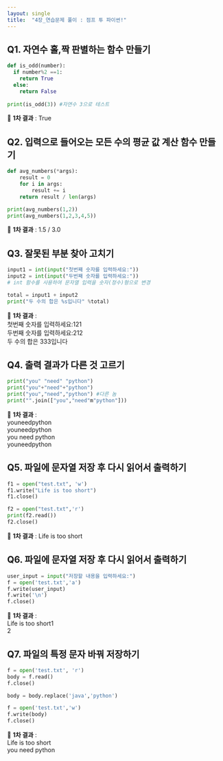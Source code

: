 ```yaml
---
layout: single
title:  "4장_연습문제 풀이 : 점프 투 파이썬!"
---
```


## Q1. 자연수 홀,짝 판별하는 함수 만들기

```python
def is_odd(number):
  if number%2 ==1:
    return True
  else:
    return False
    
print(is_odd(3)) #자연수 3으로 테스트
```

🤩 **1차 결과** : True

## Q2. 입력으로 들어오는 모든 수의 평균 값 계산 함수 만들기

```python
def avg_numbers(*args):
    result = 0
    for i in args:
        result += i 
    return result / len(args)

print(avg_numbers(1,2)) 
print(avg_numbers(1,2,3,4,5))
```
🤩 **1차 결과** : 1.5 / 3.0

## Q3. 잘못된 부분 찾아 고치기

```python
input1 = int(input("첫번째 숫자를 입력하세요:"))
input2 = int(input("두번째 숫자를 입력하세요:"))
# int 함수를 사용하여 문자열 입력을 숫자(정수)형으로 변경

total = input1 + input2
print("두 수의 합은 %s입니다" %total)
```
🤩 **1차 결과** :   
첫번째 숫자를 입력하세요:121   
두번째 숫자를 입력하세요:212   
두 수의 합은 333입니다   

## Q4. 출력 결과가 다른 것 고르기

```python
print("you" "need" "python")
print("you"+"need"+"python")
print("you","need","python") #다른 놈
print("".join(["you","need"m"python"]))
```

🤩 **1차 결과** :  
youneedpython   
youneedpython   
you need python   
youneedpython   

## Q5. 파일에 문자열 저장 후 다시 읽어서 출력하기

```python
f1 = open("test.txt", 'w')
f1.write("Life is too short")
f1.close()

f2 = open("test.txt",'r')
print(f2.read())
f2.close()
```

🤩 **1차 결과** : Life is too short

## Q6. 파일에 문자열 저장 후 다시 읽어서 출력하기

```python
user_input = input("저장할 내용을 입력하세요:")
f = open('test.txt','a')
f.write(user_input)
f.write('\n')
f.close()
```

🤩 **1차 결과** :   
Life is too short1   
2

## Q7. 파일의 특정 문자 바꿔 저장하기

```python
f = open('test.txt', 'r')
body = f.read()
f.close()

body = body.replace('java','python')

f = open('test.txt','w')
f.write(body)
f.close()
```

🤩 **1차 결과** :   
Life is too short   
you need python   
